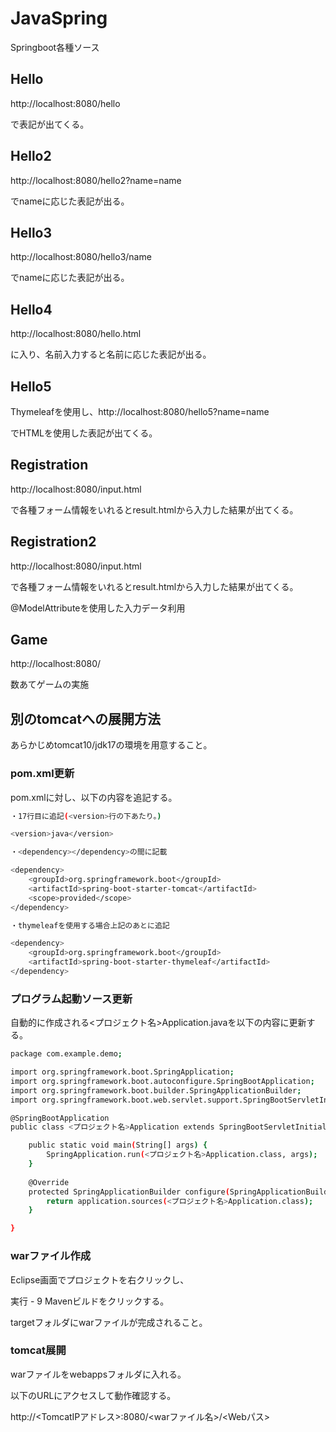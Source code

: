 # JavaSpring

Springboot各種ソース

## Hello

http://localhost:8080/hello

で表記が出てくる。

## Hello2

http://localhost:8080/hello2?name=name

でnameに応じた表記が出る。

## Hello3

http://localhost:8080/hello3/name

でnameに応じた表記が出る。

## Hello4

http://localhost:8080/hello.html

に入り、名前入力すると名前に応じた表記が出る。

## Hello5

Thymeleafを使用し、http://localhost:8080/hello5?name=name

でHTMLを使用した表記が出てくる。

## Registration

http://localhost:8080/input.html

で各種フォーム情報をいれるとresult.htmlから入力した結果が出てくる。

## Registration2

http://localhost:8080/input.html

で各種フォーム情報をいれるとresult.htmlから入力した結果が出てくる。

@ModelAttributeを使用した入力データ利用

## Game

http://localhost:8080/

数あてゲームの実施

## 別のtomcatへの展開方法

あらかじめtomcat10/jdk17の環境を用意すること。

### pom.xml更新

pom.xmlに対し、以下の内容を追記する。

```bash
・17行目に追記(<version>行の下あたり。)

<version>java</version>

・<dependency></dependency>の間に記載

<dependency>
    <groupId>org.springframework.boot</groupId>
    <artifactId>spring-boot-starter-tomcat</artifactId>
    <scope>provided</scope>
</dependency>

・thymeleafを使用する場合上記のあとに追記

<dependency>
    <groupId>org.springframework.boot</groupId>
    <artifactId>spring-boot-starter-thymeleaf</artifactId>
</dependency>

```

### プログラム起動ソース更新

自動的に作成される<プロジェクト名>Application.javaを以下の内容に更新する。

```bash
package com.example.demo;

import org.springframework.boot.SpringApplication;
import org.springframework.boot.autoconfigure.SpringBootApplication;
import org.springframework.boot.builder.SpringApplicationBuilder;
import org.springframework.boot.web.servlet.support.SpringBootServletInitializer;

@SpringBootApplication
public class <プロジェクト名>Application extends SpringBootServletInitializer {

	public static void main(String[] args) {
		SpringApplication.run(<プロジェクト名>Application.class, args);
	}
	
	@Override
    protected SpringApplicationBuilder configure(SpringApplicationBuilder application) {
        return application.sources(<プロジェクト名>Application.class);
    }

}

```

### warファイル作成

Eclipse画面でプロジェクトを右クリックし、

実行 - 9 Mavenビルドをクリックする。

targetフォルダにwarファイルが完成されること。

### tomcat展開

warファイルをwebappsフォルダに入れる。

以下のURLにアクセスして動作確認する。

http://<TomcatIPアドレス>:8080/<warファイル名>/<Webパス>
